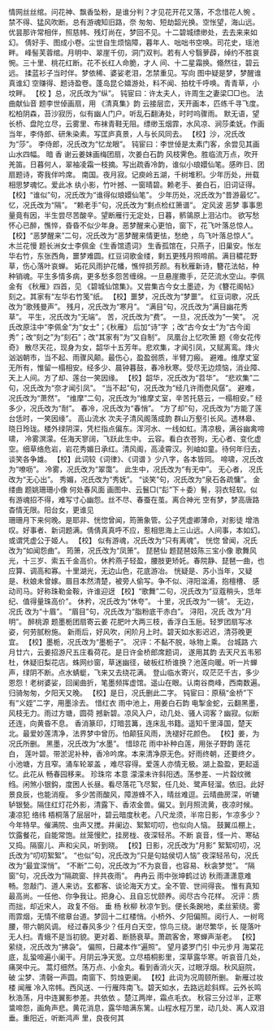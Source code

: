 <!-- { "loadSidebar": true } -->
情网丝丝绾。问花神、飘香坠粉，是谁分判？才见花开花又落，不念惜花人惋 。禁不得、猛风吹断。总有游魂知旧路，奈 匆匆、短劫韶光换。空怅望，海山远。
优昙那许常相伴，照慈帏、残灯尚在，梦回不见。十二碧城缥缈处，去去来来如幻。 倩好手、图成小卷。尘世自生烦恼障，暮年人、咄咄书空唤。司花史，瑶池畔。
峰髻芙蓉绾。月明中、翠崖千仞，洞门双判。若有人兮翳萝薜，绰约不胜哀惋。三十里、桃花红断。花不长红人命脆，才人 间、十二星霜换。翛然往，碧云远。
揉蓝衫子当时伴。梦依稀、婆娑老泪，怎禁重见。写向 图中疑是梦，梦醒谁真谁幻 空赚得、题诗盈卷。蓬岛昆仑嬉游处，料不闻、拍枕千呼唤。青青草，小坟畔。
    【校 】总，况氏改为“纵”。
    钝宦曰：许太夫人，许周生之妻梁□□也。
法曲献仙音 题李世倬画扇，用 《清真集》韵
云接层峦，天开画本，匹练千寻飞度。松柏阴森，苔沙寂历，似有幽人门户。听乱石翻涛处，时时呜骤雨。
默无语，望长桥、盘陀立尽，云雾里、布袜青鞋无阻。缥缈玉烟霏，水风凉、涧莎柔妩。作画当年，李侍郎、研朱染素。写匡庐真景，人与长风同去。
    【校】沙，况氏改为“莎”。   李侍郎，况氏改为“忆龙眼”。
    钝宦曰：李世倬是太素门客，余尝见其画山水四幅。
暗 香 谢云姜妹画梅团扇，次姜白石韵
风枝霁色。胜临流万点，吹开羌笛。日暮何人，翠袖凌霜一枝摘。写出疏香冷韵，谁似小琅嬛仙笔。感昨日、团扇题诗，寄我伴吟席。
南国。夜月寂。记庾岭五湖，千树堆积。少年历处，卅载相思梦魂忆。爱此冰 纨小影，竹叶撼、一窗晴碧。赖老手、姜白石，旧词证得。
    【校】“谁似”句，况氏改为“谁得似琅嬛仙笔”。     少年历处，况氏改为“昔游最忆”。      忆，况氏改为“隔”。     “赖老手”句，况氏改为“剩点检红箫谱”。
定风波 恶梦
事事思量竟有因，半生尝尽苦酸辛。望断雁行无定处，日暮，鹡鴒原上泪沾巾。
欲写愁怀心已醉，憔悴，昏昏不似少年身。恶梦醒来心更怕，窗下，花飞叶落总惊人。
    【校】“恶梦醒来”二句，况氏改为“恶梦醒来情更怯，愁绝 ，鸟飞叶落总惊人”。
木兰花慢 题长洲女士李佩金《生香馆遗词》
生香孤馆在，只燕子，旧巢安。怅左华右竹，东张西角，噩梦难圆。红豆词歌金缕，剩五更残月照啼鹃。满目穠花野草，伤心落叶哀蝉。
妬花风雨护花幡，憔悴损芳颜。有秋雁新诗，簪花法帖，种种销魂。平生多情多病，更多愁多怨苦缠绵。一旦悬崖撒手，茫茫流水空山。李佩金有 《秋雁》四首，见 《碧城仙馆集》。又尝集古今女土墨迹，为《簪花阁帖》刻之。其家有“左华右竹笺”纸。
    【校】噩梦，况氏改为“梦噩”。    红豆词歌，况氏改为“歌残曼声”。     残月，况氏改为“寒月”。    “满目”句，况氏改为“满目幽花秀草”。     平生，况氏改为“无端”。    苦，况氏改为“费”。     一旦，况氏改为“一笑”。     况氏改原注中“李佩金”为“女士”；《秋雁》 后加“诗”字 ；改“古今女士”为“古今闺秀”；改“刻之”为“刻石”；改“其家有”为“又自制”。
凤凰台上忆吹箫 题《帝女花传奇》
散尽天花，现身为女，韶华十五芳年。悲欢集，才闻引凤，又赋离鸾。烽火汹汹朝市，当不起、雨骤风颠。最伤心，盈盈弱质，半臂刀瘢。
避难。维摩丈室无所有，惟留一榻相安。经多少、晨钟暮鼓，春冷秋寒。受尽无边烦恼，消业障、天上人间。方了却、莲台一笑因缘。
    【校】韶华，况氏改为“苕华”。     “悲欢集”二句，况氏改为“奈才闻引凤”。     “当不起”句，况氏改为“经几许雨僽风僝”。     避难，况氏改为“萧然”。     “维摩”二句，况氏改为“维摩丈室，辛苦托慈云，一榻相安。”      经多少，况氏改为“耐”。     春冷，况氏改为“春悄”。    “方了却”句，况氏改为“方能了莲台恁时，一笑因缘”。
高山流水 次夫子清风阁落成韵
群山万壑引长风。透林皋、晓日玲珑。楼外绿阴深，凭栏指点偏东。浑河水、一线如虹。清凉极，满谷幽禽啼啸， 冷雾溟濛。任海天寥阔，飞跃此生中。
云容。看白衣苍狗，无心者、变化虚空。细草络危岩，岩花秀媚日承红。清风阁，高淩霄汉。列岫如童。待何年归去，谈笑各争雄。
    【校】此词较《词律》、《词谱 》少八字，各本皆同。     啼啸，况氏改为“嘹呖”。     冷雾，况氏改为“翠霭”。     此生中，况氏改为“有无中”。     无心者， 况氏改为“无心出”。     秀媚，况氏改为“秀妩”。    “谈笑”句，况氏改为“泉石各疏慵”。
金缕曲 题姚珊珊小像
何处春风面 画图中、云鬟□(“髟”下＋委）鬌，羽衣轻软。似有游魂招不得，难写寸心幽怨。丝不尽、春蚕在茧。离合神光 空有梦，梦高唐路杳情无限。阳台女，更谁见  
珊珊月下来何晚。是耶非、恍惚曾闻，筠箫象管。公子凭虚卿薄命，对影徒 增浩叹。好事者、新词题满。倩倩真真呼不应，惹相思海上三山远。人间事，本如幻。或谓凭虚公于姬人。
    【校】 似有游魂，况氏改为“只有离魂”。     恍惚 曾闻，况氏改为“如闻怨曲”。     筠箫，况氏改为“凤箫”。
琵琶仙 题琵琶妓陈三宝小像
歌舞风光，十三岁、索五千金高价。休矜燕子轻盈，腰肢更矫奼。春院静、琵琶一曲，也应算、调高和寡。十里湖光，无边山色，花底游冶。
恍疑是、苏小当年，又疑是、秋娘未曾嫁。眉目本然清楚，被旁人偷写。争不似、浔阳湓浦，抱檀槽、 感动司马。好称珠勒金鞍，许谁迎迓 
    【校】“歌舞”二句，况氏改为“豆蔻稍头，恁年纪、值得量珠高价”。    休矜，况氏改为“休夸”。     十里，况氏改为“一镜”。    无边，况氏 改为“十眉”。    “眉目”句，况氏改为“脂粉底干赤白”。   浔阳，况氏 改为“月明”。
醉桃源 题墨栀团扇寄云姜
花肥叶大两三枝，香浮白玉巵。轻罗团扇写冰姿，何劳腻粉施。
新雨后，好风吹，闲阶月上时。碧天如水影迟迟，清芬晚更宜。
    【校】墨栀，况氏改为“墨栀子”。
    况评：不黏不脱，咏物上乘。
台城路 六月廿六，云姜招游尺五庄看荷花。是日许金桥郎席题词， 遂用其韵
去天尺五韦邪杜，休疑旧梨花店。蛛网纱窗，草迷幽径，破板红桥谁换？池莲向暖。听一片蝉声，绿阴不断。点水蜻蜓，飞来又去绕花满。
登山临水寄兴，叹茫茫千古，多少恩怨！老树婆娑，回阑曲折，笔墨频挥虚馆。遥山在眼。认南谷商峰，西南数遍。归骑匆匆，夕阳天又晚。
    【校】是日，况氏删此二字。
    钝宦曰：原稿“金桥”下有“义姪”二字，用墨涂去。
惜红衣 雨中池上，用姜白石韵
电掣金蛇，云翻黑墨，风枝无力。雨过方塘，圆荷 撼新碧。凉风入户，动几处、骚人词客？幽寂。似断还连，向黄昏不息。
香消篆印，灯暗芸篝，连床乱书籍。遥知千里泽国，楚天北。最爱妙莲清净，法界梦中曾历。怕颠狂风雨，洗褪好花颜色。
    【校】姜，为况氏所删。     黑墨，况氏改为“水墨”。
惜琼花 雨中补种白莲，用张子野韵
莲花白， 莲叶碧。带淤泥补种，香冷吟席。本来清净原无色。好雨终朝，还要终夕。
小池塘，方且窄。涌车轮翠盖 ，难尽容得。爱莲人亦情无极。湖上盈盈，更起遥忆。此花从 畅春园移来。
珍珠帘 本意
濛濛未许斜阳透。荡参差、一片縠纹微绉。闲煞小银鈎，度困人长昼。看尽落花飞尽絮，任几处、鹭声轻溜。依旧。此好景良辰，也能消瘦。
多少苦雨酸风，障游蜂不入，晴丝难逗。云晴曲房深，听辘轳银甃。隔住红灯花外影，清露下、香浓金兽。偏又。到月照流黄，夜凉时候。 
凄凉犯 络纬
梧桐落了层层叶，碧云暗度秋老。八尺龙须，半帘日影，乍凉多少？今年特早。催满院、虫声又搅。井阑边、絮絮叨叨，也似向人恼。
鼓翼瓜棚上，饮露餐花，自能常饱。丝笼慢贮，挂房栊、夜深轻吊。不断 哀音，怪一片、寒砧又捣。隔窗儿、声和尖风，听到晓。
    【校】日影，况氏改为“月影”    絮絮叨叨，况氏改为“叨叨絮絮”。     “也似”句，况氏改为“只是句姑侯切人恼”    夜深轻吊句，况氏改为“最宜深悄”。    “不断”二句，况氏改为“不为哀音，也容易、秋衾梦觉”。    “隔窗”句，况氏改为“隔疏窗、拌共夜雨”。
冉冉云 雨中张坤鹤过访
秋雨潇潇意难畅。忽敲门、道人来访。玄都客、谈论海天方丈。全不管、世间得丧。
惟有真知最高尚。一任他、你争我让。把身心、且自忘忧颐养。阅尽古今花样。
    况评：质而拙，却近宋人， 政复不俗。
垂 杨 秋柳
秋凉乍到。便长条踠地，柔丝萦绕。雾雨霏烟，无情不绾章台道。梦回十二红楼悄。小桥外、夕阳偏照。阅行人、一树弯腰，带六朝风调。
经过春风多少？任月白天空，惊鸟三绕。谢尽繁华，长 隄落叶无人扫。青蛾不是当初貌。更对着、断肠衰草。萧疏客舍，寒蝉声渐老。
    【校】萦绕，况氏改为“拂袅”。     偏照，日藏本作“遍照”。
望月婆罗门引 中元步月
海棠花底，乱蛩啼遍小阑干。月阴云净天宽。立尽梧桐影里，深草露华寒。听哀音几处，痛哭中元。
蒿灯细然。荡万点、小金丸。看到香消火灭，过眼浮烟。秋风庭院，破 尘梦、清磬一声圆。南窗下、剪烛更阑。
    【校】此词为况周颐所删。
新雁过妆楼 闻雁
冷入帘帏。西风送、一行雁阵南飞。碧天如水，去路远趁斜辉。云外长鸣秋浩荡，月中连翼影参差。共依依 。楚江两岸，霜点毛衣。
秋容三分过半，正寒螀啼怨，画角声悲。黄花消息，露华暗满东篱。山程水程万里，动几处、离人双泪垂。重阳近，听断鸿声 里，良夜何其 
